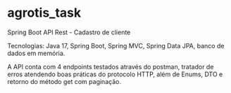# agrotis_task

Spring Boot API Rest - Cadastro de cliente

Tecnologias: Java 17, Spring Boot, Spring MVC, Spring Data JPA, banco de dados em memória.

A API conta com 4 endpoints testados através do postman, tratador de erros atendendo boas práticas do protocolo HTTP, além de Enums, DTO e
retorno do método get com paginação.
